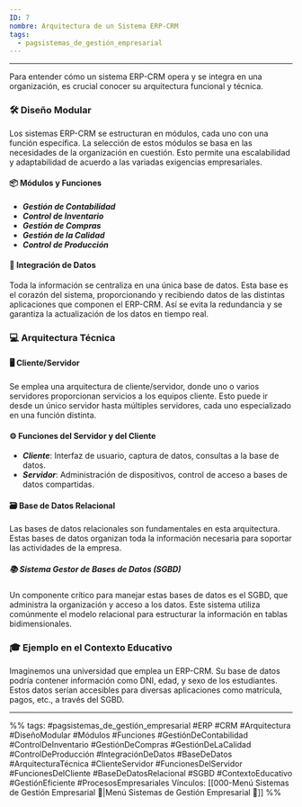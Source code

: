 ```yaml
---
ID: 7
nombre: Arquitectura de un Sistema ERP-CRM
tags:
  - pagsistemas_de_gestión_empresarial
---
```

___
Para entender cómo un sistema ERP-CRM opera y se integra en una organización, es crucial conocer su arquitectura funcional y técnica. 

### 🛠️ Diseño Modular

Los sistemas ERP-CRM se estructuran en módulos, cada uno con una función específica. La selección de estos módulos se basa en las necesidades de la organización en cuestión. Esto permite una escalabilidad y adaptabilidad de acuerdo a las variadas exigencias empresariales.

#### 📦 Módulos y Funciones

- ***Gestión de Contabilidad***
- ***Control de Inventario***
- ***Gestión de Compras***
- ***Gestión de la Calidad***
- ***Control de Producción***

#### 🔄 Integración de Datos

Toda la información se centraliza en una única base de datos. Esta base es el corazón del sistema, proporcionando y recibiendo datos de las distintas aplicaciones que componen el ERP-CRM. Así se evita la redundancia y se garantiza la actualización de los datos en tiempo real.

### 💻 Arquitectura Técnica

#### 🖥️ Cliente/Servidor

Se emplea una arquitectura de cliente/servidor, donde uno o varios servidores proporcionan servicios a los equipos cliente. Esto puede ir desde un único servidor hasta múltiples servidores, cada uno especializado en una función distinta.

#### ⚙️ Funciones del Servidor y del Cliente

- ***Cliente***: Interfaz de usuario, captura de datos, consultas a la base de datos.
- ***Servidor***: Administración de dispositivos, control de acceso a bases de datos compartidas.

#### 🗃️ Base de Datos Relacional

Las bases de datos relacionales son fundamentales en esta arquitectura. Estas bases de datos organizan toda la información necesaria para soportar las actividades de la empresa.

##### 📚 Sistema Gestor de Bases de Datos (SGBD)

Un componente crítico para manejar estas bases de datos es el SGBD, que administra la organización y acceso a los datos. Este sistema utiliza comúnmente el modelo relacional para estructurar la información en tablas bidimensionales.

### 🎓 Ejemplo en el Contexto Educativo

Imaginemos una universidad que emplea un ERP-CRM. Su base de datos podría contener información como DNI, edad, y sexo de los estudiantes. Estos datos serían accesibles para diversas aplicaciones como matrícula, pagos, etc., a través del SGBD.

___
%%
tags: #pagsistemas_de_gestión_empresarial  #ERP #CRM #Arquitectura #DiseñoModular #Módulos #Funciones #GestiónDeContabilidad #ControlDeInventario #GestiónDeCompras #GestiónDeLaCalidad #ControlDeProducción #IntegraciónDeDatos #BaseDeDatos #ArquitecturaTécnica #ClienteServidor #FuncionesDelServidor #FuncionesDelCliente #BaseDeDatosRelacional #SGBD #ContextoEducativo #GestiónEficiente #ProcesosEmpresariales
Vínculos:  [[000-Menú Sistemas de Gestión Empresarial 📃|Menú Sistemas de Gestión Empresarial 📃]]
%%